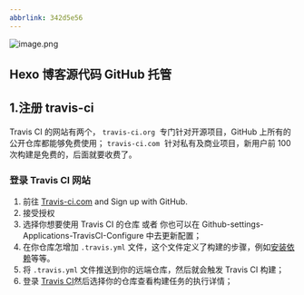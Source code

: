 ```yaml
---
abbrlink: 342d5e56
---
```

![image.png](https://cdn.nlark.com/yuque/0/2020/png/241787/1595663167477-d0887ed2-2d07-44de-8bd3-047da48b1907.png#align=left&display=inline&height=101&margin=%5Bobject%20Object%5D&name=image.png&originHeight=201&originWidth=642&size=23963&status=done&style=none&width=321)

## Hexo 博客源代码 GitHub 托管

## 1.注册 travis-ci

Travis CI 的网站有两个，
`travis-ci.org`  专门针对开源项目，GitHub 上所有的公开仓库都能够免费使用；
`travis-ci.com`  针对私有及商业项目，新用户前 100 次构建是免费的，后面就要收费了。

### 登录 Travis CI 网站

1. 前往 [Travis-ci.com](https://travis-ci.com/) and Sign up with GitHub.
1. 接受授权
1. 选择你想要使用 Travis CI 的仓库 或者 你也可以在 Github-settings-Applications-TravisCI-Configure 中去更新配置；
1. 在你仓库怎增加 `.travis.yml` 文件，这个文件定义了构建的步骤，例如[安装依赖](https://docs.travis-ci.com/user/job-lifecycle/#customizing-the-installation-phase)等等。
1. 将 `.travis.yml` 文件推送到你的远端仓库，然后就会触发 Travis CI 构建；
1. 登录 [Travis CI](https://travis-ci.com/)然后选择你的仓库查看构建任务的执行详情；
